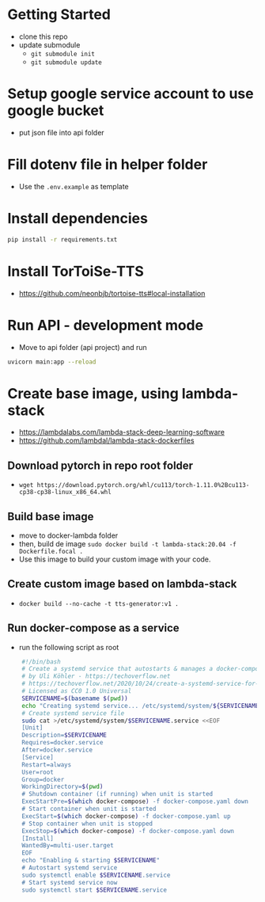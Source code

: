 # Getting Started
- clone this repo
- update submodule 
    - ```git submodule init```
    - ```git submodule update```

# Setup google service account to use google bucket
- put json file into api folder

# Fill dotenv file in helper folder
- Use the ```.env.example``` as template

# Install dependencies
```bash
pip install -r requirements.txt
```

# Install TorToiSe-TTS
- https://github.com/neonbjb/tortoise-tts#local-installation 

# Run API - development mode
- Move to api folder (api project) and run
```bash
uvicorn main:app --reload
```

# Create base image, using lambda-stack
- https://lambdalabs.com/lambda-stack-deep-learning-software 
- https://github.com/lambdal/lambda-stack-dockerfiles

## Download pytorch in repo root folder
- ```wget https://download.pytorch.org/whl/cu113/torch-1.11.0%2Bcu113-cp38-cp38-linux_x86_64.whl```
## Build base image
- move to docker-lambda folder
- then, build de image ```sudo docker build -t lambda-stack:20.04 -f Dockerfile.focal .```
- Use this image to build your custom image with your code.

## Create custom image based on lambda-stack
- ```docker build --no-cache -t tts-generator:v1 .```

## Run docker-compose as a service
- run the following script as root
```bash
    #!/bin/bash
    # Create a systemd service that autostarts & manages a docker-compose instance in the current directory
    # by Uli Köhler - https://techoverflow.net
    # https://techoverflow.net/2020/10/24/create-a-systemd-service-for-your-docker-compose-project-in-10-seconds/
    # Licensed as CC0 1.0 Universal
    SERVICENAME=$(basename $(pwd))
    echo "Creating systemd service... /etc/systemd/system/${SERVICENAME}.service"
    # Create systemd service file
    sudo cat >/etc/systemd/system/$SERVICENAME.service <<EOF
    [Unit]
    Description=$SERVICENAME
    Requires=docker.service
    After=docker.service
    [Service]
    Restart=always
    User=root
    Group=docker
    WorkingDirectory=$(pwd)
    # Shutdown container (if running) when unit is started
    ExecStartPre=$(which docker-compose) -f docker-compose.yaml down
    # Start container when unit is started
    ExecStart=$(which docker-compose) -f docker-compose.yaml up
    # Stop container when unit is stopped
    ExecStop=$(which docker-compose) -f docker-compose.yaml down
    [Install]
    WantedBy=multi-user.target
    EOF
    echo "Enabling & starting $SERVICENAME"
    # Autostart systemd service
    sudo systemctl enable $SERVICENAME.service
    # Start systemd service now
    sudo systemctl start $SERVICENAME.service
```
